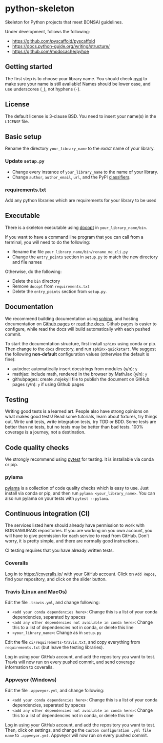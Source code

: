# python-skeleton

Skeleton for Python projects that meet BONSAI guidelines.

Under development, follows the following:

* https://github.com/pyscaffold/pyscaffold
* https://docs.python-guide.org/writing/structure/
* https://github.com/modocache/pyhoe

## Getting started

The first step is to choose your library name. You should check [pypi](https://pypi.org/) to make sure your name is still available! Names should be lower case, and use underscores (`_`), not hyphens (`-`).

## License

The default license is 3-clause BSD. You need to insert your name(s) in the `LICENSE` file.

## Basic setup

Rename the directory `your_library_name` to the *exact* name of your library.

### Update `setup.py`

* Change every instance of `your_library_name` to the name of your library.
* Change `author`, `author_email`, `url`, and the PyPI [classifiers](https://pypi.org/pypi?%3Aaction=list_classifiers).

### requirements.txt

Add any python libraries which are requirements for your library to be used

## Executable

There is a skeleton executable using [docopt](http://docopt.org/) in `your_library_name/bin`.

If you want to have a command line program that you can call from a terminal, you will need to do the following:

* Rename the file `your_library_name/bin/rename_me_cli.py`
* Change the `entry_points` section in `setup.py` to match the new directory and file names

Otherwise, do the following:

* Delete the `bin` directory
* Remove `docopt` from `requirements.txt`
* Delete the `entry_points` section from `setup.py`.

## Documentation

We recommend building documentation using [sphinx](), and hosting documentation on [Github pages](http://www.sphinx-doc.org/en/master/) or [read the docs](https://readthedocs.org/). Github pages is easier to configure, while read the docs will build automatically with each pushed commit.

To start the documentation structure, first install `sphinx` using conda or pip. Then change to the `docs` directory, and run `sphinx-quickstart`. We suggest the following **non-default** configuration values (otherwise the default is fine):

* autodoc: automatically insert docstrings from modules (y/n): `y`
* mathjax: include math, rendered in the browser by MathJax (y/n): `y`
* githubpages: create .nojekyll file to publish the document on GitHub pages (y/n): `y` if using Github pages

## Testing

Writing good tests is a learned art. People also have strong opinions on what makes good tests! Read some tutorials, learn about fixtures, try things out. Write unit tests, write integration tests, try TDD or BDD. Some tests are better than no tests, but no tests may be better than bad tests. 100% coverage is a journey, not a destination.

## Code quality checks

We strongly recommend using [pytest](https://docs.pytest.org/en/latest/) for testing. It is installable via conda or pip.

### pylama

[pylama](https://github.com/klen/pylama) is a collection of code quality checks which is easy to use. Just install via conda or pip, and then run `pylama <your_library_name>`. You can also run pylama on your tests with `pytest --pylama`.

## Continuous integration (CI)

The services listed here should already have permission to work with BONSAMURAIS repositories. If you are working on you own account, you will have to give permission for each service to read from GitHub. Don't worry, it is pretty simple, and there are normally good instructions.

CI testing requires that you have already written tests.

### Coveralls

Log in to https://coveralls.io/ with your GitHub account. Click on `Add Repos`, find your repository, and click on the slider button.

### Travis (Linux and MacOs)

Edit the file `.travis.yml`, and change following:

* `<add your conda dependencies here>`: Change this is a list of your conda dependencies, separated by spaces
* `<add any other dependencies not available in conda here>`: Change this to a list of dependencies not in conda, or delete this line
* `<your_library_name>`: Change as in `setup.py`

Edit the file `ci/requirements-travis.txt`, and copy everything from `requirements.txt` (but leave the testing libraries).

Log in using your GitHub account, and add the repository you want to test. Travis will now run on every pushed commit, and send coverage information to coveralls.

### Appveyor (Windows)

Edit the file `.appveyor.yml`, and change following:

* `<add your conda dependencies here>`: Change this is a list of your conda dependencies, separated by spaces
* `<add any other dependencies not available in conda here>`: Change this to a list of dependencies not in conda, or delete this line

Log in using your GitHub account, and add the repository you want to test. Then, click on settings, and change the `Custom configuration .yml file name` to `.appveyor.yml`. Appveyor will now run on every pushed commit.
